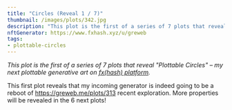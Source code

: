 ```yaml
---
title: "Circles (Reveal 1 / 7)"
thumbnail: /images/plots/342.jpg
description: "This plot is the first of a series of 7 plots that reveal 'Plottable Circles' – my next plottable generative art on fxhash"
nftGenerator: https://www.fxhash.xyz/u/greweb
tags:
- plottable-circles
---
```


*This plot is the first of a series of 7 plots that reveal "Plottable Circles" – my next plottable generative art on [fx(hash) platform](https://fxhash.xyz/u/greweb).*

This first plot reveals that my incoming generator is indeed going to be a reboot of https://greweb.me/plots/313 recent exploration. More properties will be revealed in the 6 next plots!